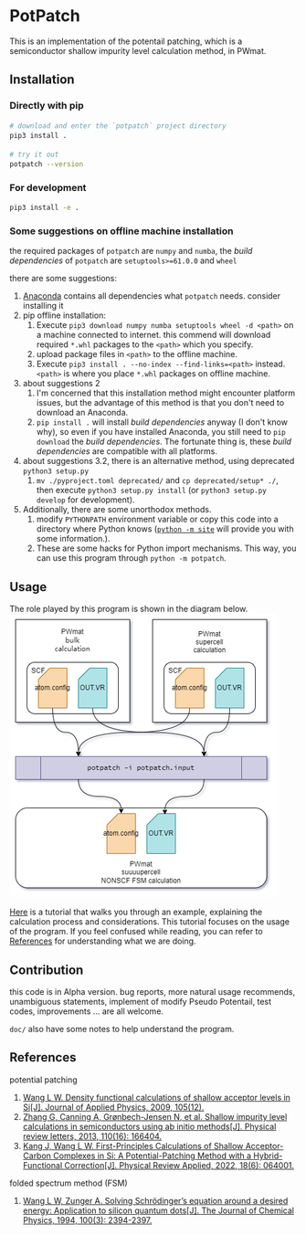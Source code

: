 # PotPatch
This is an implementation of the potentail patching, which is a semiconductor shallow impurity level calculation method, in PWmat. 



## Installation
### Directly with pip
```bash
# download and enter the `potpatch` project directory
pip3 install .

# try it out 
potpatch --version
```

### For development
```bash
pip3 install -e .
```

### Some suggestions on offline machine installation
the required packages of `potpatch` are `numpy` and `numba`, the *build dependencies* of `potpatch` are `setuptools>=61.0.0` and `wheel`

there are some suggestions:
1. [Anaconda](https://www.anaconda.com/) contains all dependencies what `potpatch` needs. consider installing it
2. pip offline installation:
   1. Execute `pip3 download numpy numba setuptools wheel -d <path>` on a machine connected to internet. this commend will download required `*.whl` packages to the `<path>` which you specify.
   2. upload package files in `<path>` to the offline machine.
   3. Execute `pip3 install . --no-index --find-links=<path>` instead. `<path>` is where you place `*.whl` packages on offline machine. 
3. about suggestions 2
   1. I'm concerned that this installation method might encounter platform issues, but the advantage of this method is that you don't need to download an Anaconda.
   2. `pip install .` will install *build dependencies* anyway (I don't know why), so even if you have installed Anaconda, you still need to `pip download` the *build dependencies*. The fortunate thing is, these *build dependencies* are compatible with all platforms.
4. about suggestions 3.2, there is an alternative method, using deprecated `python3 setup.py`
   1. `mv ./pyproject.toml deprecated/` and `cp deprecated/setup* ./`, then execute `python3 setup.py install` (or `python3 setup.py develop` for development). 
5. Additionally, there are some unorthodox methods.
   1. modify `PYTHONPATH` environment variable or copy this code into a directory where Python knows ([`python -m site`](https://docs.python.org/3/library/site.html) will provide you with some information.).
   2. These are some hacks for Python import mechanisms. This way, you can use this program through `python -m potpatch`. 



## Usage
The role played by this program is shown in the diagram below.
![potpatch diagram](doc/images/potpatch.drawio.png)

[Here](doc/tutorial.md) is a tutorial that walks you through an example, explaining the calculation process and considerations.
This tutorial focuses on the usage of the program. If you feel confused while reading, you can refer to [References](#references) for understanding what we are doing.



## Contribution
this code is in Alpha version. 
bug reports, more natural usage recommends, unambiguous statements, implement of modify Pseudo Potentail, test codes, improvements ... are all welcome. 

`doc/` also have some notes to help understand the program.



## References

potential patching

1. [Wang L W. Density functional calculations of shallow acceptor levels in Si[J]. Journal of Applied Physics, 2009, 105(12).](https://doi.org/10.1063/1.3153981)
2. [Zhang G, Canning A, Grønbech-Jensen N, et al. Shallow impurity level calculations in semiconductors using ab initio methods[J]. Physical review letters, 2013, 110(16): 166404.](https://doi.org/10.1103/PhysRevLett.110.166404)
3. [Kang J, Wang L W. First-Principles Calculations of Shallow Acceptor-Carbon Complexes in Si: A Potential-Patching Method with a Hybrid-Functional Correction[J]. Physical Review Applied, 2022, 18(6): 064001.](https://doi.org/10.1103/PhysRevApplied.18.064001)

folded spectrum method (FSM)

1. [Wang L W, Zunger A. Solving Schrödinger’s equation around a desired energy: Application to silicon quantum dots[J]. The Journal of Chemical Physics, 1994, 100(3): 2394-2397.](https://doi.org/10.1063/1.466486)
